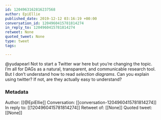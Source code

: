 ```yaml
---
id: 1204963162816237568
author: EpiEllie
published_date: 2019-12-12 03:16:19 +00:00
conversation_id: 1204960415781814274
in_reply_to: 1204960415781814274
retweet: None
quoted_tweet: None
type: tweet
tags:

---
```


@yudapearl Not to start a Twitter war here but you’re changing the topic. I’m all for DAGs as a natural, transparent, and communicable research tool. But I don’t understand how to read *selection diagrams*. Can you explain using twitter? If not, are they actually easy to understand?

### Metadata

Author: [[@EpiEllie]]
Conversation: [[conversation-1204960415781814274]]
In reply to: [[1204960415781814274]]
Retweet of: [[None]]
Quoted tweet: [[None]]
